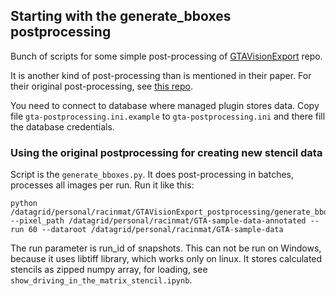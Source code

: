 ## Starting with the generate_bboxes postprocessing

Bunch of scripts for some simple post-processing of [GTAVisionExport](https://github.com/umautobots/GTAVisionExport) repo.

It is another kind of post-processing than is mentioned in their paper. For their original post-processing, 
see [this repo](https://github.com/umautobots/gta-postprocessing).

You need to connect to database where managed plugin stores data.
Copy file `gta-postprocessing.ini.example` to `gta-postprocessing.ini` and there fill the database credentials. 

### Using the original postprocessing for creating new stencil data
Script is the `generate_bboxes.py`. 
It does post-processing in batches, processes all images per run.
Run it like this:
```
python /datagrid/personal/racinmat/GTAVisionExport_postprocessing/generate_bboxes.py --pixel_path /datagrid/personal/racinmat/GTA-sample-data-annotated --run 60 --dataroot /datagrid/personal/racinmat/GTA-sample-data
```
The run parameter is run_id of snapshots.
This can not be run on Windows, because it uses libtiff library, which works only on linux. 
It stores calculated stencils as zipped numpy array, for loading, see `show_driving_in_the_matrix_stencil.ipynb`.